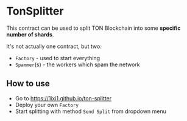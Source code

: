 # TonSplitter

This contract can be used to split TON Blockchain into some **specific number of shards**.

It's not actually one contract, but two:
- `Factory` - used to start everything
- `Spammer`(s) - the workers which spam the network


## How to use

- Go to https://1ixi1.github.io/ton-splitter
- Deploy your own `Factory`
- Start splitting with method `Send Split` from dropdown menu
